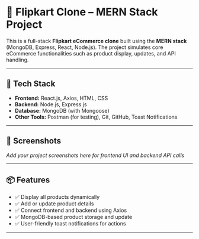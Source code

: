 # 🛒 Flipkart Clone – MERN Stack Project

This is a full-stack **Flipkart eCommerce clone** built using the **MERN stack** (MongoDB, Express, React, Node.js). The project simulates core eCommerce functionalities such as product display, updates, and API handling.

---

## 🚀 Tech Stack

- **Frontend:** React.js, Axios, HTML, CSS
- **Backend:** Node.js, Express.js
- **Database:** MongoDB (with Mongoose)
- **Other Tools:** Postman (for testing), Git, GitHub, Toast Notifications

---

## 📸 Screenshots

*Add your project screenshots here for frontend UI and backend API calls*

---

## 📦 Features

- ✅ Display all products dynamically
- ✅ Add or update product details
- ✅ Connect frontend and backend using Axios
- ✅ MongoDB-based product storage and update
- ✅ User-friendly toast notifications for actions

---



